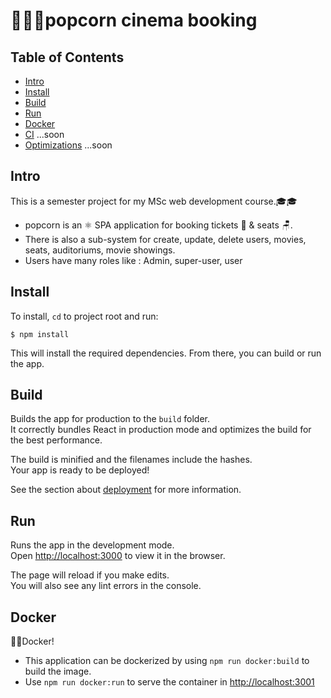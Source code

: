 
# 🍿🍿🍿popcorn cinema booking


## Table of Contents
* [Intro](#intro)
* [Install](#install)
* [Build](#build)
* [Run](#run)
* [Docker](#docker)
* [CI](#continuousIntegration) ...soon
* [Optimizations](#Optimizations) ...soon

## Intro
This is a semester project for my MSc web development course.🎓🎓

* popcorn is an ⚛️ SPA application for booking tickets 🎫 & seats 🪑. 
* There is also a sub-system for create, update, delete users, movies, seats, auditoriums, movie showings.
* Users have many roles like : Admin, super-user, user

## Install
To install, `cd` to project root and run:
```
$ npm install
```
This will install the required dependencies. From there, you can build or run the app.

## Build
Builds the app for production to the `build` folder.<br>
It correctly bundles React in production mode and optimizes the build for the best performance.

The build is minified and the filenames include the hashes.<br>
Your app is ready to be deployed!

See the section about [deployment](https://facebook.github.io/create-react-app/docs/deployment) for more information.

## Run

Runs the app in the development mode.<br>
Open [http://localhost:3000](http://localhost:3000) to view it in the browser.

The page will reload if you make edits.<br>
You will also see any lint errors in the console.

## Docker

🐳🐳Docker! 
* This application can be dockerized by using `npm run docker:build` to build the image.
* Use `npm run docker:run` to serve the container in [http://localhost:3001](http://localhost:3001)

